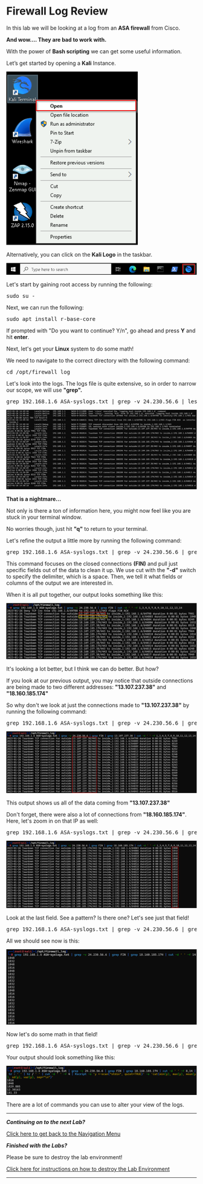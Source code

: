 # Firewall Log Review

In this lab we will be looking at a log from an **ASA firewall** from Cisco.

**And wow....  They are bad to work with.**

With the power of **Bash scripting** we can get some useful information.

Let’s get started by opening a **Kali** Instance.

![](attachments/OpeningKaliInstance.png)

Alternatively, you can click on the **Kali Logo** in the taskbar.

![](attachments/TaskbarKaliIcon.png)

Let's start by gaining root access by running the following:

<pre>sudo su -</pre>

Next, we can run the following:

<pre>sudo apt install r-base-core</pre>

If prompted with "Do you want to continue? Y/n", go ahead and press **Y** and hit **enter**.

Next, let's get your **Linux** system to do some math!

We need to navigate to the correct directory with the following command:

<pre>cd /opt/firewall_log</pre>

Let's look into the logs.  The logs file is quite extensive, so in order to narrow our scope, we will use **"grep".**

<pre>grep 192.168.1.6 ASA-syslogs.txt | grep -v 24.230.56.6 | less</pre>

![](attachments/fwlr_lessasa.png)

**That is a nightmare...**

Not only is there a ton of information here, you might now feel like you are stuck in your terminal window.

No worries though, just hit **"q"** to return to your terminal.

Let's refine the output a little more by running the following command:

<pre>grep 192.168.1.6 ASA-syslogs.txt | grep -v 24.230.56.6 | grep FIN | cut -d ' ' -f 1,3,4,5,7,8,9,10,11,12,13,14</pre>

This command focuses on the closed connections **(FIN)** and pull just specific fields out of the data to clean it up.   We use cut with the **"-d"** switch to specify the delimiter, which is a space.  Then, we tell it what fields or columns of the output we are interested in. 

When it is all put together, our output looks something like this:

![](attachments/fwlr_grepFIN.png)

It's looking a lot better, but I think we can do better. But how?

If you look at our previous output, you may notice that outside connections are being made to two different addresses:
**"13.107.237.38"** and **"18.160.185.174"**

So why don't we look at just the connections made to **"13.107.237.38"** by running the following command:

<pre>grep 192.168.1.6 ASA-syslogs.txt | grep -v 24.230.56.6 | grep FIN | grep 13.107.237.38 | cut -d ' ' -f 1,3,4,5,7,8,9,10,11,12,13,14</pre>

![](attachments/fwlr_grep13107.png)

This output shows us all of the data coming from **"13.107.237.38"**

Don't forget, there were also a lot of connections from **"18.160.185.174"**.  Here, let's zoom in on that IP as well:

<pre>grep 192.168.1.6 ASA-syslogs.txt | grep -v 24.230.56.6 | grep FIN | grep 18.160.185.174 | cut -d ' ' -f 1,3,4,5,7,8,9,10,11,12,13,14</pre>

![](attachments/fwlr_grep18160.png)

Look at the last field.  See a pattern?  Is there one?  Let's see just that field!

<pre>grep 192.168.1.6 ASA-syslogs.txt | grep -v 24.230.56.6 | grep FIN | grep 18.160.185.174 | cut -d ' ' -f 14</pre>

All we should see now is this:

![](attachments/fwlr_f14.png)

Now let's do some math in that field!

<pre>grep 192.168.1.6 ASA-syslogs.txt | grep -v 24.230.56.6 | grep FIN | grep 18.160.185.174 | cut -d ' ' -f 8,14 | tr : ' ' | tr / ' '  | cut -d ' ' -f 4 | Rscript -e 'y <-scan("stdin", quiet=TRUE)' -e 'cat(min(y), max(y), mean(y), sd(y), var(y), sep="\n")'</pre>
 
Your output should look something like this:

![](attachments/fwlr_math.png)

There are a lot of commands you can use to alter your view of the logs.  

***
***Continuing on to the next Lab?***

[Click here to get back to the Navigation Menu](/IntroClassFiles/navigation.md)

***Finished with the Labs?***


Please be sure to destroy the lab environment!

[Click here for instructions on how to destroy the Lab Environment](/IntroClassFiles/Tools/IntroClass/LabDestruction/labdestruction.md)

---
